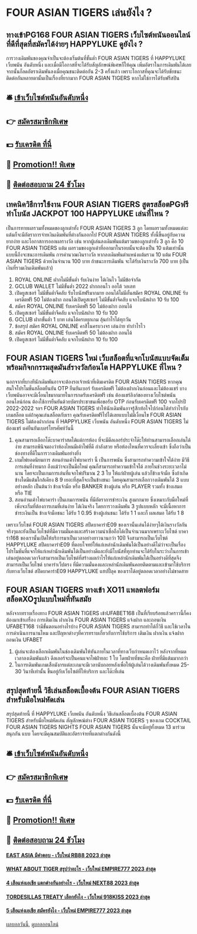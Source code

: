 # FOUR ASIAN TIGERS เล่นยังไง ?
## ทางเข้าPG168 FOUR ASIAN TIGERS เว็บไซต์พนันออนไลน์ที่ดีที่สุดที่สมัครได้ง่ายๆ HAPPYLUKE ดูยังไง ?
การวางเดิมพันของคุณจำเป็นจะต้องเริ่มต้นที่ขั้นต่ำ FOUR ASIAN TIGERS ที่ HAPPYLUKE เว็บพนัน อันดับหนึ่ง และเมื่อมีโอกาสที่จะได้รับสัญลักษณ์พิเศษก็ให้คุณ เพิ่มอัตราในการเดิมพันได้เลย จากนั้นก็ลดอัตราเดิมพันลงเมื่อคุณชนะติดต่อกัน 2-3 ครั้งแล้ว เพราะโอกาสที่คุณจะได้รับชัยชนะติดต่อกันหลายตานั้นเป็นเรื่องที่ยากมาก FOUR ASIAN TIGERS หากไม่ใช่การได้รับฟรีสปิน

## 🛎 [เข้าเว็บไซต์พนันอันดับหนึ่ง](https://bit.ly/3SdLNi2)
## 👉 [สมัครสมาชิกพิเศษ](https://bit.ly/3SdLNi2)
## 💵 [รับเครดิต ที่นี่](https://bit.ly/3dyRKHj)
## 👑 [Promotion!! พิเศษ](https://bit.ly/3dyRKHj)
## 📱 [ติดต่อสอบถาม 24 ชัวโมง](https://bit.ly/3dyRKHj)

## เทคนิควิธีการใช้งาน FOUR ASIAN TIGERS สูตรสล็อตPGฟรี  ทำโบนัส JACKPOT 100 HAPPYLUKE เล่นที่ไหน ?
เป็นการทายผลรวมทั้งหมดของลูกเต๋าทั้ง FOUR ASIAN TIGERS 3 ลูก โดยผลรวมทั้งหมดแต่ละแต้มก็จะมีอัตราการจ่ายเงินเดิมพันที่ต่างกันออกไป FOUR ASIAN TIGERS ทั้งนี้ขึ้นอยู่กับความยากง่าย และโอกาสการออกผลรางวัล เช่น หากผู้เล่นลงเดิมพันแต้มรวมของลูกเต๋าทั้ง 3 ลูก คือ 10 FOUR ASIAN TIGERS แต้ม ผลรวมของลูกเต๋าที่ออกมาในรอบนั้นจะต้องเป็น 10 แต้มเท่านั้น แบบนี้ถึงจะชนะการเดิมพัน
การคำนวณเงินรางวัล หากลงเดิมพันตำแหน่งแต้มรวม 10 แต้ม FOUR ASIAN TIGERS ด้วยเงินจำนวน 100 บาท ถ้าชนะการเดิมพัน จะได้รับเงินรางวัล 700 บาท (เป็นเงินที่รวมเงินเดิมพันแล้ว)
1. ROYAL ONLINE ฝากไม่มีขั้นต่ำ รับเงินง่าย ได้เงินไว ไม่มีข้อจำกัด
2. GCLUB WALLET ไม่มีขั้นต่ำ 2022 ฝากถอนไว ออโต้ วอเลท
3. เปิดยูสเซอร์ ไม่มีขั้นต่ำจีคลับ รับโบนัสฟรีมากมาย ถอนได้ไม่มีอั้นสมัคร ROYAL ONLINE รับเครดิตฟรี 50 ไม่ต้องฝาก ถอนได้เปิดยูสเซอร์ ไม่มีขั้นต่ำจีคลับ แจกโบนัสฝาก 10 รับ 100
4. สมัคร ROYAL ONLINE รับเครดิตฟรี 50 ไม่ต้องฝาก ถอนได้
5. เปิดยูสเซอร์ ไม่มีขั้นต่ำจีคลับ แจกโบนัสฝาก 10 รับ 100
6. GCLUB ฝากขั้นต่ำ 1 บาท เล่นได้ครบทุกเกม ลุ้นกำไรได้ทุกวัน
7. ข้อสรุป สมัคร ROYAL ONLINE คาสิโนครบวงจร เล่นง่าย ทำกำไรไว
8. สมัคร ROYAL ONLINE รับเครดิตฟรี 50 ไม่ต้องฝาก ถอนได้
9. เปิดยูสเซอร์ ไม่มีขั้นต่ำจีคลับ แจกโบนัสฝาก 10 รับ 100

## FOUR ASIAN TIGERS ใหม่ เว็บสล็อตที่แจกโบนัสแบบจัดเต็ม พร้อมกิจกกรรมสุดมันส์รางวัลก้อนโต HAPPYLUKE ที่ไหน ?
นอกจากที่บางทีนักเดิมพันอาจจะต้องรอเจ้าหน้าที่เติมเครดิต FOUR ASIAN TIGERS หากคุณสนใจโปรโมชั่นสล็อตยืนยัน OTP ยืนยันเบอร์ รับเครดิตฟรี ไม่ต้องฝากเงินก่อนและไม่ต้องแชร์ บางเว็บพนันอาจจะมีเงื่อนไขมากมายในการกดรับเครดิตฟรี เช่น ต้องแชร์ลิงก์ของทางเว็บไซต์พนันออนไลน์ก่อน ต้องใช้การยืนยันด้วยบัตรประชาชนเพื่อขอรับ OTP ก่อนรับเครดิตฟรี 100 จากโปรปี 2022-2022 ฯลฯ FOUR ASIAN TIGERS ทำให้นักเดิมพันอาจรู้สึกท้อใจไปก่อนได้ทำกำไรกับเกมสล็อต แต่ถ้าคุณเล่นสล็อตกับเรา คุณรับเครดิตฟรีไปได้เลยแบบไม่มีเงื่อนไข FOUR ASIAN TIGERS ไม่ต้องฝากก่อน ที่ HAPPYLUKE เว็บพนัน อันดับหนึ่ง FOUR ASIAN TIGERS ไม่ต้องแชร์ แค่ยืนยันเบอร์โทรศัพท์วันนี้
1. คุณสามารถเลือกโต๊ะบาคาร่าสดได้แต่การห้อง ที่จะมีดีลเลอร์ประจำโต๊ะให้ท่านสามารถเลือกเล่นได้ง่าย สามารถพินิจมองว่าห้องไหนมีเค้าไพ่ที่ดี กำลังสวย หรือห้องไหนที่ควรจะเลี่ยงเข้า ซึ่งถือว่าเป็นช่องทางที่ดีในการวางเดิมพันอย่างยิ่ง
2. เกมไพ่ยอดนิยมการ สอนอ่านเค้าไพ่บาคาร่า นี้ เป็นการพนัน ซึ่งสามารถทำความเข้าใจได้ง่าย มีวิธีการเล่นที่ง่ายมาก ถึงแม้ว่าจะเป็นมือใหม่ คุณก็สามารถทำความเข้าใจได้ ภายในช่วงระยะเวลาไม่นาน โดยจะเป็นเกมการเล่นที่แจกไพ่ปริมาณ 2 3 ใบ ให้แก่ฝ่ายผู้เล่น แล้วก็ข้างเจ้ามือ ซึ่งถ้าเกิดข้างใดมีแต้มใกล้เคียง 8 9 เยอะที่สุดก็จะเป็นข้างชนะ โดยคุณสามารถเลือกวางเดิมพันได้ 3 แบบอย่างหลัก เป็นต้นว่า ข้างเจ้ามือ หรือ BANKER ข้างผู้เล่น หรือ PLAYER รวมทั้ง ข้างเสมอ หรือ TIE
3. สอนอ่านเค้าไพ่บาคาร่า เป็นเกมการพนัน ที่มีอัตราการชำระเงิน สูงมากมาย ซึ่งเหมาะกับมือใหม่ที่เพิ่งจะเริ่มที่ต้องการเกมที่เล่นง่าย ได้เงินจริง โดยการวางเดิมพัน 3 รูปแบบหลัก จะมีเนื้อหาการชำระเงินเป็น ข้างเจ้ามือชนะ ได้รับ 1 0.95 ข้างผู้เล่นชนะ ได้รับ 1 1 และก็ ผลเสมอ ได้รับ 1 8

เพราะเว็บไซต์ FOUR ASIAN TIGERS สปีดบาคาร่าE09 ของเรานั้นเล่นได้ง่ายๆได้เงินรางวัลกันจริงๆและยังเป็นเว็บไซต์ที่มีความมั่นคงและสร้างความน่าเชื่อถือได้เป็นจำนวนมากเพราะเว็บไซต์ บาคาร่า168 ของเรานั้นเปิดให้บริการมาเป็นเวลาอย่างยาวนานกว่า 10ปี จึงสามารถเป็นเว็บไซต์ HAPPYLUKE สปีดบาคาร่าE09 ที่ตอบโจทย์ให้แก่เหล่านักเดิมพันได้เป็นอย่างดีไม่ว่าจะเป็นเรื่องโปรโมชันที่แจกให้แก่เหล่านักเดิมพันได้เป็นอย่างดีและยังมีโบนัสที่ทุกท่านจะได้รับในระว่างในการเข้าเล่นอยู่ตลอดเวลาจึงสามารถเป็นเว็บไซต์ที่สร้างผลกำไรให้แก่เหล่านักเดิมพันได้เป็นอย่างดีที่สุดจึงสามารถเป็นเว็บไซต์ บาคาร่าเว็ปตรง ที่มีความมั่นคงและเหล่านักเดิมพันคอยติดตามและเข้ามาใช้บริการกับทางเว็บไซต์ สปีดบาคาร่าE09 HAPPYLUKE แฮปปี้ลุค ของเราได้อยู่ตลอดเวลาอย่างไม่ขาดสาย

## FOUR ASIAN TIGERS ทางเข้า XO11 แพลตฟอร์มสล็อตXOรูปแบบใหม่ที่ทันสมัย
หลังจากทราบเรื่องทาง FOUR ASIAN TIGERS เข้าUFABET168 เป็นที่เรียบร้อยแล้วคราวนี้ก็คงต้องมาเข้าเกรื่อง การเติมเงิน ฝากเงิน FOUR ASIAN TIGERS แจ้งฝาก และถอนเงิน UFABET168 ว่ามีขั้นตอนอย่างไรบ้าง FOUR ASIAN TIGERS สามารถทำได้กี่วิธี และใช้เวลาในการดำเนินการนานไหม และปัญหาต่างๆที่ควรทราบเกี่ยวกับการใช้บริการ เติมเงิน ฝากเงิน แจ้งฝาก ถอนเงิน UFABET
1. ผู้เล่นจะต้องเลือกเดิมพันในช่องเดิมพันให้ทันภายในเวลาที่ทางเว็บกำหนดเอาไว้ หลังจากที่หมดเวลาลงเดิมพันแล้ว ดีลเลอร์จะเป็นคนแจกไพ่ฝ่ายละ 1 ใบ โดยฝ่ายที่ชนะคือ ฝ่ายที่มีแต้มมากกว่า
2. ในการเดิมพันเกมเสือมังกรแต่ละเกมจะมีเวลานับถอยหลังเพื่อให้ผู้เล่นได้วางเดิมพันทั้งหมด 25-30 วินาทีเท่านั้น ขึ้นอยู่กับเว็บไซต์ที่ให้บริการ และโต๊ะที่เล่น

## สรุปสุดท้ายนี้ วิธีเล่นสล็อตเบื้องต้น FOUR ASIAN TIGERS สำหรับมือใหม่หัดเล่น
สรุปสุดท้ายนี้ ที่ HAPPYLUKE เว็บพนัน อันดับหนึ่ง วิธีเล่นสล็อตเบื้องต้น FOUR ASIAN TIGERS สำหรับมือใหม่หัดเล่น สัญลักษณ์ต่าง FOUR ASIAN TIGERS ๆ ของเกม COCKTAIL FOUR ASIAN TIGERS NIGHTS FOUR ASIAN TIGERS นั้นจะมีอยู่ทั้งหมด 13 มาร่วมสนุกกัน แบบ โดยจะมีคุณสมบัติและอัตราจ่ายที่แตกต่างกันดังนี้

## 🛎 [เข้าเว็บไซต์พนันอันดับหนึ่ง](https://bit.ly/3SdLNi2)
## 👉 [สมัครสมาชิกพิเศษ](https://bit.ly/3SdLNi2)
## 💵 [รับเครดิต ที่นี่](https://bit.ly/3dyRKHj)
## 👑 [Promotion!! พิเศษ](https://bit.ly/3dyRKHj)
## 📱 [ติดต่อสอบถาม 24 ชัวโมง](https://bit.ly/3dyRKHj)

#### [EAST ASIA มีคำตอบ - เว็บใหม่ RB88 2023 ล่าสุด](https://atom.io/themes/east%20asia%20มีคำตอบ%20-%20เว็บใหม่%20rb88%202023%20ล่าสุด)
#### [WHAT ABOUT TIGER สรุปว่าอะไร - เว็บใหม่ EMPIRE777 2023 ล่าสุด](https://atom.io/themes/what%20about%20tiger%20สรุปว่าอะไร%20-%20เว็บใหม่%20empire777%202023%20ล่าสุด)
#### [4 เสือแห่งเอเชีย แตกต่างกันอย่างไร - เว็บใหม่ NEXT88 2023 ล่าสุด](https://atom.io/themes/4%20เสือแห่งเอเชีย%20แตกต่างกันอย่างไร%20-%20เว็บใหม่%20next88%202023%20ล่าสุด)
#### [TORDESILLAS TREATY เลือกยังไง - เว็บใหม่ 918KISS 2023 ล่าสุด](https://atom.io/themes/tordesillas%20treaty%20เลือกยังไง%20-%20เว็บใหม่%20918kiss%202023%20ล่าสุด)
#### [5 เสือแห่งเอเชีย สมัครยังไง - เว็บใหม่ EMPIRE777 2023 ล่าสุด](https://atom.io/themes/5%20เสือแห่งเอเชีย%20สมัครยังไง%20-%20เว็บใหม่%20empire777%202023%20ล่าสุด)

[ผลบอลวันนี้](https://siamsport.tv "ผลบอลวันนี้"), [ดูบอลออนไลน์](https://siamsport.tv/ดูบอลสด "ดูบอลออนไลน์")